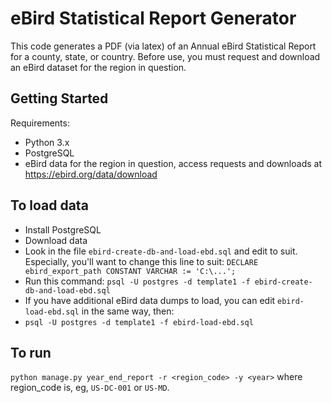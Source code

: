 # eBird Statistical Report Generator

This code generates a PDF (via latex) of an Annual eBird Statistical Report for a county, state, or country.
Before use, you must request and download an eBird dataset for the region in question.

## Getting Started

Requirements:

-   Python 3.x
-   PostgreSQL
-   eBird data for the region in question, access requests and downloads at https://ebird.org/data/download

## To load data

-   Install PostgreSQL
-   Download data
-   Look in the file `ebird-create-db-and-load-ebd.sql` and edit to suit. Especially, you'll want to change this line to suit:
    `DECLARE ebird_export_path CONSTANT VARCHAR := 'C:\...';`
-   Run this command: `psql -U postgres -d template1 -f ebird-create-db-and-load-ebd.sql`
-   If you have additional eBird data dumps to load, you can edit `ebird-load-ebd.sql` in the same way, then:
-   `psql -U postgres -d template1 -f ebird-load-ebd.sql`

## To run

`python manage.py year_end_report -r <region_code> -y <year>` where region_code is, eg, `US-DC-001` or `US-MD`.
